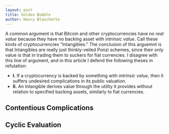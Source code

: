 ```yaml
---
layout: post
title: Golden Bubble
author: Henry Blanchette
---
```


A common argument is that Bitcoin and other cryptocurrencies have no _real value_ because they have no backing asset with _intrinsic value_. Call these kinds of cryptocurrencies "Intangibles." The conclusion of this arguemnt is that Intangibles are really just thinkly-veiled Ponzi schemes, since their only value is that in trading them to suckers for fiat currencies. I disagree with this line of argument, and in this article I defend the following theses in refutation:

- **I.** If a cryptocurrency is backed by something with _intrinsic value_, then it suffers undesired complications in its public valuation.
- **II.** An Intangible derives value through the utility it provides without relation to specified backing assets, similarly to fiat currencies.

## Contentious Complications

## Cyclic Evaluation
